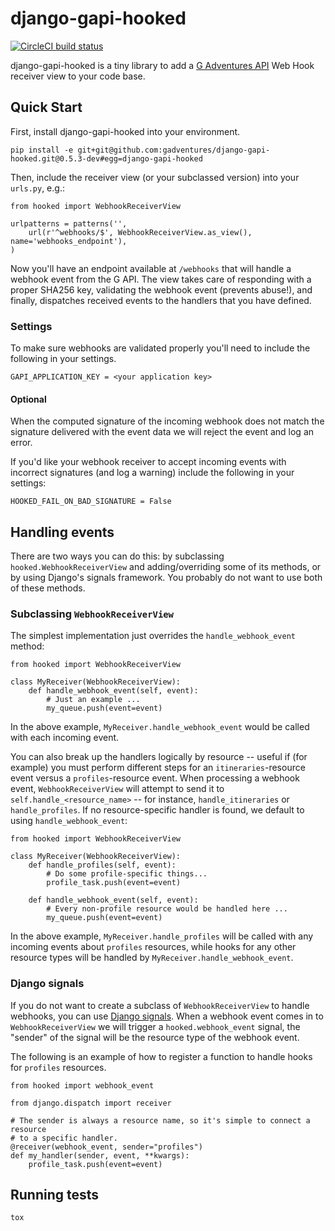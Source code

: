 # django-gapi-hooked

[![CircleCI build status](https://circleci.com/gh/gadventures/django-gapi-hooked.svg?style=svg)](https://circleci.com/gh/gadventures/django-gapi-hooked)

django-gapi-hooked is a tiny library to add a [G Adventures
API](https://developers.gadventures.com/) Web Hook receiver view to your code
base.

## Quick Start

First, install django-gapi-hooked into your environment.

    pip install -e git+git@github.com:gadventures/django-gapi-hooked.git@0.5.3-dev#egg=django-gapi-hooked

Then, include the receiver view (or your subclassed version) into your `urls.py`,
e.g.:

    from hooked import WebhookReceiverView

    urlpatterns = patterns('',
        url(r'^webhooks/$', WebhookReceiverView.as_view(), name='webhooks_endpoint'),
    )

Now you'll have an endpoint available at `/webhooks` that will handle a webhook
event from the G API. The view takes care of responding with a proper SHA256
key, validating the webhook event (prevents abuse!), and finally, dispatches
received events to the handlers that you have defined.

### Settings

To make sure webhooks are validated properly you'll need to include the
following in your settings.

    GAPI_APPLICATION_KEY = <your application key>


#### Optional


When the computed signature of the incoming webhook does not match the
signature delivered with the event data we will reject the event and log an error.

If you'd like your webhook receiver to accept incoming events with incorrect
signatures (and log a warning) include the following in your settings:

    HOOKED_FAIL_ON_BAD_SIGNATURE = False


## Handling events

There are two ways you can do this: by subclassing `hooked.WebhookReceiverView`
and adding/overriding some of its methods, or by using Django's signals
framework. You probably do not want to use both of these methods.

### Subclassing `WebhookReceiverView`

The simplest implementation just overrides the `handle_webhook_event`
method:

    from hooked import WebhookReceiverView

    class MyReceiver(WebhookReceiverView):
        def handle_webhook_event(self, event):
            # Just an example ...
            my_queue.push(event=event)

In the above example, `MyReceiver.handle_webhook_event` would be called with
each incoming event.

You can also break up the handlers logically by resource -- useful if (for
example) you must perform different steps for an `itineraries`-resource event
versus a `profiles`-resource event. When processing a webhook event,
`WebhookReceiverView` will attempt to send it to `self.handle_<resource_name>`
-- for instance, `handle_itineraries` or `handle_profiles`. If no
resource-specific handler is found, we default to using `handle_webhook_event`:

    from hooked import WebhookReceiverView

    class MyReceiver(WebhookReceiverView):
        def handle_profiles(self, event):
            # Do some profile-specific things...
            profile_task.push(event=event)

        def handle_webhook_event(self, event):
            # Every non-profile resource would be handled here ...
            my_queue.push(event=event)

In the above example, `MyReceiver.handle_profiles` will be called with
any incoming events about `profiles` resources, while hooks for any other
resource types will be handled by `MyReceiver.handle_webhook_event`.

### Django signals

If you do not want to create a subclass of `WebhookReceiverView` to handle
webhooks, you can use [Django
signals](https://docs.djangoproject.com/en/1.10/topics/signals/). When a
webhook event comes in to `WebhookReceiverView` we will trigger a
`hooked.webhook_event` signal, the "sender" of the signal will be the
resource type of the webhook event.

The following is an example of how to register a function to handle hooks for
`profiles` resources.

    from hooked import webhook_event

    from django.dispatch import receiver

    # The sender is always a resource name, so it's simple to connect a resource
    # to a specific handler.
    @receiver(webhook_event, sender="profiles")
    def my_handler(sender, event, **kwargs):
        profile_task.push(event=event)

## Running tests

    tox
